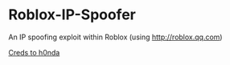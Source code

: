 # Roblox-IP-Spoofer

An IP spoofing exploit within Roblox (using http://roblox.qq.com)

[Creds to h0nda](https://github.com/users/h0nda)
